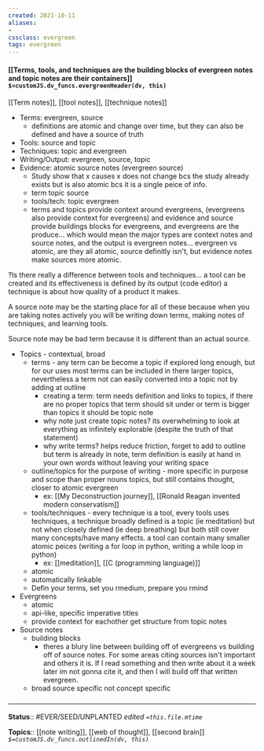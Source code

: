```yaml
---
created: 2021-10-11
aliases:
- 
cssclass: evergreen
tags: evergreen
---
```

#### [[Terms, tools, and techniques are the building blocks of evergreen notes and topic notes are their containers]] `$=customJS.dv_funcs.evergreenHeader(dv, this)`

[[Term notes]], [[tool notes]], [[technique notes]]

- Terms: evergreen, source
	- definitions are atomic and change over time, but they can also be defined and have a source of truth
- Tools: source and topic
- Techniques: topic and evergreen 
- Writing/Output: evergreen, source, topic
- Evidence: atomic source notes (evergreen source)
	- Study show that x causes x does not change bcs the study already exists but is also atomic bcs it is a single peice of info.
	- term topic source
	- tools/tech: topic evergreen
	- terms and topics provide context around evergreens, (evergreens also provide context for evergreens) and evidence and source provide buildings blocks for evergreens, and evergreens are the produce... which would mean the major types are context notes and source notes, and the output is evergreen notes... evergreen vs atomic, are they all atomic, source definitly isn't, but evidence notes make sources more atomic.

?Is there really a difference between tools and techniques... a tool can be created and its effectiveness is defined by its output (code editor) a technique is about how quality of a product it makes.

A source note may be the starting place for all of these because when you are taking notes actively you will be writing down terms, making notes of techniques, and learning tools. 

Source note may be bad term because it is different than an actual source.


- Topics - contextual, broad
	- terms - any term can be become a topic if explored long enough, but for our uses most terms can be included in there larger topics, nevertheless a term not can easily converted into a topic not by adding at outline
		- creating a term: term needs definition and links to topics, if there are no proper topics that term should sit under or term is bigger than topics it should be topic note
		- why note just create topic notes? its overwhelming to look at everything as infinitely explorable (despite the truth of that statement)
		- why write terms? helps reduce friction, forget to add to outline but term is already in note, term definition is easily at hand in your own words without leaving your writing space
	- outline/topics for the purpose of writing - more specific in purpose and scope than proper nouns topics, but still contains thought, closer to atomic evergreen 
		- ex: [[My Deconstruction journey]], [[Ronald Reagan invented modern conservatism]]
	- tools/techniques - every technique is a tool, every tools uses techniques, a technique broadly defined is a topic (ie meditation) but not when closely defined (ie deep breathing) but both still cover many concepts/have many effects. a tool can contain many smaller atomic peices (writing a for loop in python, writing a while loop in python)
		- ex: [[meditation]], [[C (programming language)]]
	- atomic
	- automatically linkable
	- Defin your terms, set you rmedium, prepare you rmind
- Evergreens
	- atomic
	- api-like, specific imperative titles
	- provide context for eachother get structure from topic notes
- Source notes
	- building blocks
		- theres a blury line between building off of evergreens vs building off of source notes. For some areas citing sources isn't important and others it is. If I read something and then write about it a week later im not gonna cite it, and then I will build off that written evergreen.
	- broad source specific not concept specific
### <hr class="footnote"/>

**Status**:: #EVER/SEED/UNPLANTED
*edited `=this.file.mtime`*

**Topics**:: [[note writing]], [[web of thought]], [[second brain]]
*`$=customJS.dv_funcs.outlinedIn(dv, this)`*


